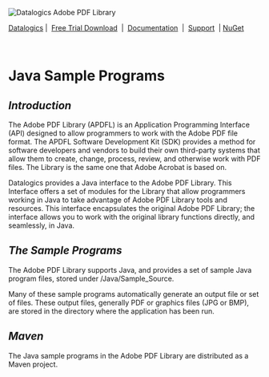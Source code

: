 ![Datalogics Adobe PDF Library](https://www.datalogics.com/wp-content/uploads/2022/09/Datalogics-Logo-1-e1664565864201.png)

[Datalogics](https://www.datalogics.com)&nbsp;|&nbsp; [Free Trial Download](https://www.datalogics.com/adobe-pdf-library/) &nbsp;|&nbsp; [Documentation](https://dev.datalogics.com/) &nbsp;|&nbsp; [Support](https://www.datalogics.com/tech-support-pdfs/) &nbsp;|&nbsp;[NuGet](https://www.nuget.org/profiles/Datalogics)

<br>

# Java Sample Programs
## ***Introduction***
The Adobe PDF Library (APDFL) is an Application Programming Interface (API) designed to allow programmers to work with the Adobe PDF file format.  The APDFL Software Development Kit (SDK) provides a method for software developers and vendors to build their own third-party systems that allow them to create, change, process, review, and otherwise work with PDF files. The Library is the same one that Adobe Acrobat is based on.

Datalogics provides a Java interface to the Adobe PDF Library. This Interface offers a set of modules for the Library that allow programmers working in Java to take advantage of Adobe PDF Library tools and resources. This interface encapsulates the original Adobe PDF Library; the interface allows you to work with the original library functions directly, and seamlessly, in Java.

## ***The Sample Programs***
The Adobe PDF Library supports Java, and provides a set of sample Java program files, stored under /Java/Sample_Source.

Many of these sample programs automatically generate an output file or set of files.  These output files, generally PDF or graphics files (JPG or BMP), are stored in the directory where the application has been run.

## ***Maven***
The Java sample programs in the Adobe PDF Library are distributed as a Maven project.
